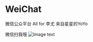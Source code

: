 WeiChat
=======

微信公众平台
All for 李尤
来自星星的YoYo

微信扫我哦
![Image text](https://github.com/qixiaobo/WeiChat/blob/master/qrcode_for_gh_7cabdc4756f9_430.jpg)
